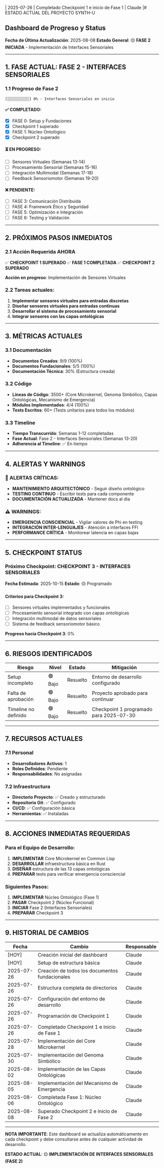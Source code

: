| 2025-07-26 | Completado Checkpoint 1 e inicio de Fase 1 | Claude |# ESTADO ACTUAL DEL PROYECTO SYNTH-U
## Dashboard de Progreso y Status

**Fecha de Última Actualización**: 2025-08-08
**Estado General**: 🟡 **FASE 2 INICIADA** - Implementación de Interfaces Sensoriales

---

## 1. FASE ACTUAL: FASE 2 - INTERFACES SENSORIALES

### 1.1 Progreso de Fase 2
```
[░░░░░░░░░░] 0% - Interfaces Sensoriales en inicio
```

#### ✅ COMPLETADO:
- [x] FASE 0: Setup y Fundaciones
- [x] Checkpoint 1 superado
- [x] FASE 1: Núcleo Ontológico
- [x] Checkpoint 2 superado

#### ⏳ EN PROGRESO:
- [ ] Sensores Virtuales (Semanas 13-14)
- [ ] Procesamiento Sensorial (Semanas 15-16)
- [ ] Integración Multimodal (Semanas 17-18)
- [ ] Feedback Sensoriomotor (Semanas 19-20)

#### ❌ PENDIENTE:
- [ ] FASE 3: Comunicación Distribuida
- [ ] FASE 4: Framework Ético y Seguridad
- [ ] FASE 5: Optimización e Integración
- [ ] FASE 6: Testing y Validación

---

## 2. PRÓXIMOS PASOS INMEDIATOS

### 2.1 Acción Requerida AHORA
✅ **CHECKPOINT 1 SUPERADO**
✅ **FASE 1 COMPLETADA**
✅ **CHECKPOINT 2 SUPERADO**

**Acción en progreso**: Implementación de Sensores Virtuales

### 2.2 Tareas actuales:
1. **Implementar sensores virtuales para entradas discretas**
2. **Diseñar sensores virtuales para entradas continuas**
3. **Desarrollar el sistema de procesamiento sensorial**
4. **Integrar sensores con las capas ontológicas**

---

## 3. MÉTRICAS ACTUALES

### 3.1 Documentación
- **Documentos Creados**: 9/9 (100%)
- **Documentos Fundacionales**: 5/5 (100%)
- **Documentación Técnica**: 30% (Estructura creada)

### 3.2 Código
- **Líneas de Código**: 3500+ (Core Microkernel, Genoma Simbólico, Capas Ontológicas, Mecanismo de Emergencia)
- **Módulos Implementados**: 4/4 (100%)
- **Tests Escritos**: 60+ (Tests unitarios para todos los módulos)

### 3.3 Timeline
- **Tiempo Transcurrido**: Semanas 1-12 completadas
- **Fase Actual**: Fase 2 - Interfaces Sensoriales (Semanas 13-20)
- **Adherencia al Timeline**: ✅ En tiempo

---

## 4. ALERTAS Y WARNINGS

### 🚨 ALERTAS CRÍTICAS:
- **MANTENIMIENTO ARQUITECTÓNICO** - Seguir diseño ontológico
- **TESTING CONTINUO** - Escribir tests para cada componente
- **DOCUMENTACIÓN ACTUALIZADA** - Mantener docs al día

### ⚠️ WARNINGS:
- **EMERGENCIA CONSCIENCIAL** - Vigilar valores de Phi en testing
- **INTEGRACIÓN INTER-LENGUAJES** - Atención a interfaces FFI
- **PERFORMANCE CRÍTICA** - Monitorear latencia en capas bajas

---

## 5. CHECKPOINT STATUS

### Próximo Checkpoint: CHECKPOINT 3 - INTERFACES SENSORIALES
**Fecha Estimada**: 2025-10-15
**Estado**: 🟡 Programado

#### Criterios para Checkpoint 3:
- [ ] Sensores virtuales implementados y funcionales
- [ ] Procesamiento sensorial integrado con capas ontológicas
- [ ] Integración multimodal de datos sensoriales
- [ ] Sistema de feedback sensoriomotor básico

**Progreso hacia Checkpoint 3**: 0%

---

## 6. RIESGOS IDENTIFICADOS

| Riesgo | Nivel | Estado | Mitigación |
|--------|-------|--------|------------|
| Setup incompleto | 🟢 Bajo | Resuelto | Entorno de desarrollo configurado |
| Falta de aprobación | 🟢 Bajo | Resuelto | Proyecto aprobado para continuar |
| Timeline no definido | 🟢 Bajo | Resuelto | Checkpoint 1 programado para 2025-07-30 |

---

## 7. RECURSOS ACTUALES

### 7.1 Personal
- **Desarrolladores Activos**: 1
- **Roles Definidos**: Pendiente
- **Responsabilidades**: No asignadas

### 7.2 Infraestructura
- **Directorio Proyecto**: ✅ Creado y estructurado
- **Repositorio Git**: ✅ Configurado
- **CI/CD**: ✅ Configuración básica
- **Herramientas**: ✅ Instaladas

---

## 8. ACCIONES INMEDIATAS REQUERIDAS

### Para el Equipo de Desarrollo:
1. **IMPLEMENTAR** Core Microkernel en Common Lisp
2. **DESARROLLAR** infraestructura básica en Rust
3. **DISEÑAR** estructura de las 13 capas ontológicas
4. **PREPARAR** tests para verificar emergencia consciencial

### Siguientes Pasos:
1. **IMPLEMENTAR** Núcleo Ontológico (Fase 1)
2. **PASAR** Checkpoint 2 (Núcleo Funcional)
3. **INICIAR** Fase 2 (Interfaces Sensoriales)
4. **PREPARAR** Checkpoint 3

---

## 9. HISTORIAL DE CAMBIOS

| Fecha | Cambio | Responsable |
|-------|--------|-------------|
| [HOY] | Creación inicial del dashboard | Claude |
| [HOY] | Setup de estructura básica | Claude |
| 2025-07-26 | Creación de todos los documentos fundacionales | Claude |
| 2025-07-26 | Estructura completa de directorios | Claude |
| 2025-07-26 | Configuración del entorno de desarrollo | Claude |
| 2025-07-26 | Programación de Checkpoint 1 | Claude |
| 2025-07-26 | Completado Checkpoint 1 e inicio de Fase 1 | Claude |
| 2025-07-28 | Implementación del Core Microkernel | Claude |
| 2025-07-30 | Implementación del Genoma Simbólico | Claude |
| 2025-08-02 | Implementación de las Capas Ontológicas | Claude |
| 2025-08-05 | Implementación del Mecanismo de Emergencia | Claude |
| 2025-08-06 | Completada Fase 1: Núcleo Ontológico | Claude |
| 2025-08-08 | Superado Checkpoint 2 e inicio de Fase 2 | Claude |

---

**NOTA IMPORTANTE**: Este dashboard se actualiza automáticamente en cada checkpoint y debe consultarse antes de cualquier actividad de desarrollo.

**ESTADO ACTUAL**: 🟡 **IMPLEMENTACIÓN DE INTERFACES SENSORIALES (FASE 2)**
